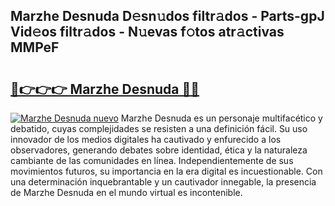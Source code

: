 ## Marzhe Desnuda D𝚎sn𝚞dos filtr𝚊dos - Parts-gpJ Vid𝚎os filtr𝚊dos - N𝚞evas f𝚘tos atr𝚊ctivas MMPeF

# <h2><a href="http://mb4yw6k.tromn.icu/?c=Marzhe+Desnuda">🔗👉👉👉 Marzhe Desnuda 🔗🔗</a></h2>

[![Marzhe Desnuda nuevo](https://i.imgur.com/pEAQMta.gif)](http://mb4yw6k.tromn.icu/?c=Marzhe+Desnuda)
Marzhe Desnuda es un personaje multifacético y debatido, cuyas complejidades se resisten a una definición fácil.  Su uso innovador de los medios digitales ha cautivado y enfurecido a los observadores, generando debates sobre identidad, ética y la naturaleza cambiante de las comunidades en línea. Independientemente de sus movimientos futuros, su importancia en la era digital es incuestionable. Con una determinación inquebrantable y un cautivador innegable, la presencia de Marzhe Desnuda en el mundo virtual es incontenible.
